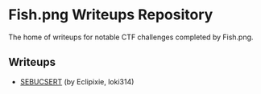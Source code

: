 # Fish.png Writeups Repository

The home of writeups for notable CTF challenges completed by Fish.png.

## Writeups

* [SEBUCSERT](./writeups/SEBUCSERT.md) (by Eclipixie, loki314)
